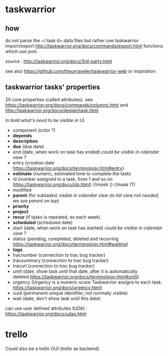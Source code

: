 # taskwarrior

## how
do not parse the ~/.task d=.data files but rather use taskwarrior import/export http://taskwarrior.org/docs/commands/export.html functions which use json.

source : http://taskwarrior.org/docs/3rd-party.html

see also https://github.com/theunraveler/taskwarrior-web or inspiration

## taskwarrior tasks' properties

20 core properties (called attributes). see https://taskwarrior.org/docs/commands/columns.html and http://taskwarrior.org/docs/design/task.html

*In bold what's need to be visible in UI.*


- component (color ?)
- **depends**
- **description**
- **due** (due date)
- end (date, when work on task has ended) *could be visible in calendar view ?*
- entry (creation date https://taskwarrior.org/docs/terminology.html#entry)
- **estimate** (numeric, estimated time to complete the task)
- id (number assigned to a task, from 1 and so on https://taskwarrior.org/docs/ids.html)
//imask ()
//mask (?)
- modified
- **parent** (for subtasks) *visible in calendar view (in list view not needed, we see parent on top)*
- **priority**
- **project**
- **recur** (if tasks is repeated, ex each week)
- **scheduled** (scheduled date)
- start (date, when work on task has started) *could be visible in calendar view ?*
- status (pending, completed, deleted and recurring https://taskwarrior.org/docs/terminology.html#waiting)
- **tags**
- tracnumber (connection to trac bug tracker)
- tracsummary (connection to trac bug tracker)
- tracurl (connection to trac bug tracker)
- until (date, show task until that date, after it is automatically deleted.https://taskwarrior.org/docs/terminology.html#until)
- urgency (Urgency is a numeric score Taskwarrior assigns to each task. https://taskwarrior.org/docs/urgency.html)
- uuid (permanent unique identifier, not normally visible)
- wait (date, don't show task until this date)




can use user defined attributes (UDA) : https://taskwarrior.org/docs/udas.html

# trello

Could also be a trello GUI (trello as backend)
